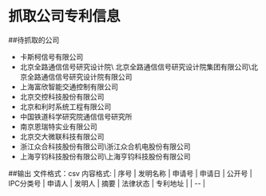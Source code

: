 # 抓取公司专利信息

##待抓取的公司
- 卡斯柯信号有限公司
- 北京全路通信信号研究设计院\ 北京全路通信信号研究设计院集团有限公司\北京全路通信信号研究设计院有限公司
- 上海富欣智能交通控制有限公司
- 北京交控科技股份有限公司
- 北京和利时系统工程有限公司
- 中国铁道科学研究院通信信号研究所
- 南京恩瑞特实业有限公司
- 北京交大微联科技有限公司
- 浙江众合科技股份有限公司\浙江众合机电股份有限公司
- 上海亨钧科技股份有限公司\上海亨钧科技股份有限公司

##输出
文件格式：csv
内容格式:
| 序号 | 发明名称 | 申请号 | 申请日 | 公开号 | IPC分类号 | 申请人 | 发明人 | 摘要 | 法律状态 | 专利地址 |
| --  |